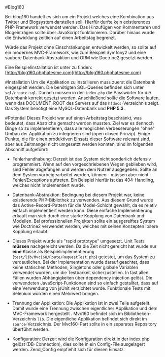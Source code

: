 #Blog160

Bei blog160 handelt es sich um ein Projekt welches eine Kombination aus Twitter und Blogsystem darstellen soll. Hierfür durfte kein existierendes PHP-Framework verwendet werden. Das Hinzufügen von Kommentaren und Blogeinträgen sollte über JavaScript funktionieren. Darüber hinaus wurde die Entwicklung zeitlich auf einen Arbeitstag begrenzt.

Würde das Projekt ohne Einschränkungen entwickelt werden, so sollte auf ein modernes MVC-Framework, wie zum Beispiel Symfony2 und eine saubere Datenbank-Abstraktion und ORM wie Doctrine2 gesetzt werden. 

Eine Beispielinstallation ist unter zu finden: [http://blog160.phphatesme.com](http://blog160.phphatesme.com)

#Installation
Um die Applikation zu installieren muss zuerst die Datenbank eingespielt werden. Die benötigten SQL-Queries befinden sich unter `sql/create.sql`. Danach müssen in der `index.php` die Passwörter für die Datenbank korrekt gesetzt werden. Anschließend sollte die Software laufen, wenn das DOCUMENT_ROOT des Servers auf das `htdocs`-Verzeichnis zeigt. Das System benötigt eine MySQL-Datenbank und **PHP 5.3**.

#Potential
Dieses Projekt war auf einen Arbeitstag beschränkt, was bedeutet, dass Abstriche gemacht werden mussten. Ziel war es dennoch Dinge so zu implementieren, dass alle möglichen Verbesserungen "ohne" Umbau der Applikation zu integrieren sind (open closed Prinzip). Einige Punkte, die für einen produktiven Einsatz dieser Software relevant sind, aber aus Zeitmangel nicht umgesetzt werden konnten, sind im folgenden Abschnitt aufgeführt:

* Fehlerhandhabung: Derzeit ist das System nicht sonderlich defensiv programmiert. Wenn auf den vorgeschriebenen Wegen geblieben wird, sind Fehler abgefangen und werden dem Nutzer ausgegeben. Sollte an dem System vorbeigearbeitet werden, können - müssen aber nicht - Fehler/Exceptions auftreten. Ein Beispiel hierfür ist das 404-Handling, welches nicht implementiert wurde.

* Datenbank-Abstraktion: Bedingung bei diesem Projekt war, keine existierende PHP-Bibliothek zu verwenden. Aus diesem Grund wurde das Active-Record-Pattern für die Model-Schicht  gewählt, da es relativ einfach implementiert werden kann. Diese einfache Implementierung erkauft man sich durch eine starke Kopplung von Datenbank und Modellen. Bei professionellen Projekten sollte ein ausgereiftes System wie Doctrine2 verwendet werden, welches mit seinen Konzepten losere Kopplung erlaubt.

* Dieses Projekt wurde als "rapid prototype" umgesetzt. Unit Tests **müssen** nachgereicht werden. Da die Zeit nicht gereicht hat wurde nur **eine** Klasse als Beispielimplementierung (`test/lib/Mvc160/Route/RequestTest.php`) getestet, um das System zu verdeutlichen. Bei der Implementation wurde darauf geachtet, dass keine statischen Methoden, Singletons oder globale Variablen verwendet wurden, um die Testbarkeit sicherzustellen. In fast allen Fällen wurden Abhängigkeiten über dependency injection gelöst. Die verwendeten JavaScript-Funktionen sind so einfach gestalltet, dass auf eine Verwendung von jsUnit verzichtet wurde. Funktionale Tests mit Selenium würden einen Mehrwert bringen.

* Trennung der Applikation: Die Applikation ist in zwei Teile aufgeteilt. Damit wurde eine Trennung zwischen eigentlicher Applikation und dem MVC-Framework hergestellt . Mvc160 befindet sich im Bibliotheken-Verzeichnis `lib`. Die eigentliche Applikation befindet sich direkt im `source`-Verzeichnis. Der Mvc160-Part sollte in ein separates Repository überführt werden.

* Konfiguration: Derzeit wird die Konfiguration direkt in der index.php gelöst (DB-Connection), dies sollte in ein Config-File ausgelagert werden. Zend_Config empfiehlt sich für diesen Einsatz. 